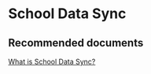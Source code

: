 <properties
	pageTitle="School Data Sync"
	description="School Data Sync"
	service="microsoft.intune"
	resource="intune"
	authors="mackie1604"
	displayOrder=""
	selfHelpType="generic"
	supportTopicIds="32568694"
	resourceTags=""
	productPesIds="15584"
	cloudEnvironments="public"
/>

# School Data Sync

## **Recommended documents**

[What is School Data Sync?](https://docs.microsoft.com/intune-education/what-is-school-data-sync)<br>


